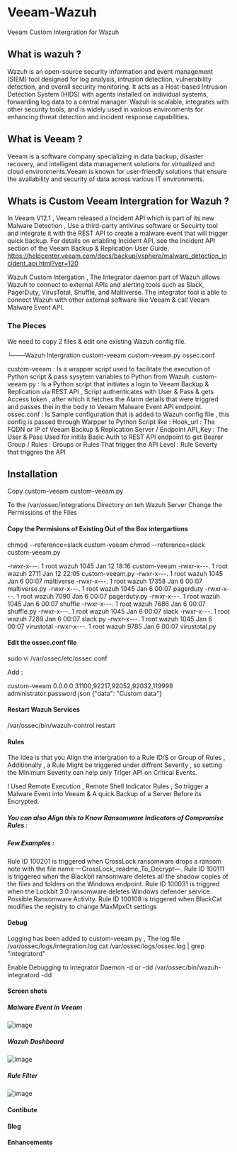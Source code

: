 # Veeam-Wazuh
Veeam Custom Intergration for Wazuh

## What is wazuh ?

Wazuh is an open-source security information and event management (SIEM) tool designed for log analysis, intrusion detection, vulnerability detection, and overall security monitoring. It acts as a Host-based Intrusion Detection System (HIDS) with agents installed on individual systems, forwarding log data to a central manager. Wazuh is scalable, integrates with other security tools, and is widely used in various environments for enhancing threat detection and incident response capabilities.

## What is Veeam ?

Veeam is a software company specializing in data backup, disaster recovery, and intelligent data management solutions for virtualized and cloud environments.Veeam is known for user-friendly solutions that ensure the availability and security of data across various IT environments.

## Whats is Custom Veeam Intergration for Wazuh ?

In Veeam V12.1 , Veeam released a Incident API which is part of its new Malware Detection , Use a third-party antivirus software  or Secuirty tool and integrate it with the REST API to create a malware event that will trigger quick backup. For details on enabling Incident API, see the Incident API section of the Veeam Backup & Replication User Guide.
https://helpcenter.veeam.com/docs/backup/vsphere/malware_detection_incident_api.html?ver=120

Wazuh Custom Intergation , The Integrator daemon part of Wazuh allows Wazuh to connect to external APIs and alerting tools such as Slack, PagerDuty, VirusTotal, Shuffle, and Maltiverse.
The integrator tool is able to connect Wazuh with other external software like Veeam & call Veeam Malware Event API.

### The Pieces 
We need to copy 2 files & edit one existing Wazuh config file.

└───Wazuh Intergration
        custom-veeam
        custom-veeam.py
        ossec.conf

custom-veeam :
Is a wrapper script used to facilitate the execution of Python script & pass sysytem variables to Python from Wazuh.
custom-veeam.py :
Is a Python script that initiates a login to Veeam Backup & Replication via REST API , Script authenticates with User & Pass & gets Access token , after which it fetches the Alarm details that were triggred and passes thei in the body to Veeam Malware Event API endpoint.
ossec.conf :
Is Sample configuration that is added to Wazuh config file , this config is passed through Warpper to Python Script like :
  Hook_url : The FQDN or IP of Veeam Backup & Replication Server / Endpoint 
  API_Key : The User & Pass Used for initila Basic Auth to REST API endpoint to get Bearer
  Group / Rules : Groups or Rules That trigger the API 
  Level : Rule Severty that triggres the API
  
## Installation 

Copy    custom-veeam
        custom-veeam.py

To the /var/ossec/integrations Directory on teh Wazuh Server 
Change the Permissions of the Files

#### Copy the Permisions of Existing Out of the Box intergartions
chmod --reference=slack custom-veeam
chmod --reference=slack custom-veeam.py

-rwxr-x---.  1 root wazuh  1045 Jan 12 18:16 custom-veeam
-rwxr-x---.  1 root wazuh  2711 Jan 12 22:05 custom-veeam.py
-rwxr-x---.  1 root wazuh  1045 Jan  6 00:07 maltiverse
-rwxr-x---.  1 root wazuh 17358 Jan  6 00:07 maltiverse.py
-rwxr-x---.  1 root wazuh  1045 Jan  6 00:07 pagerduty
-rwxr-x---.  1 root wazuh  7090 Jan  6 00:07 pagerduty.py
-rwxr-x---.  1 root wazuh  1045 Jan  6 00:07 shuffle
-rwxr-x---.  1 root wazuh  7686 Jan  6 00:07 shuffle.py
-rwxr-x---.  1 root wazuh  1045 Jan  6 00:07 slack
-rwxr-x---.  1 root wazuh  7289 Jan  6 00:07 slack.py
-rwxr-x---.  1 root wazuh  1045 Jan  6 00:07 virustotal
-rwxr-x---.  1 root wazuh  9785 Jan  6 00:07 virustotal.py

#### Edit the ossec.conf file 
sudo vi /var/ossec/etc/ossec.conf

Add :

 <integration>
    <name>custom-veeam</name>
    <hook_url>0.0.0.0</hook_url> <!-- VBR IP or FQDN only -->
    <!-- level>12</level --> <!-- Alarms equal to or higher will alert , currently commented out-->
    <!-- group></group --> <!-- Use groups rather than rule IDs , currently commented out  -->
    <rule_id>31100,92217,92052,92032,119999</rule_id> <!-- Use IDs of rules -->
    <api_key>administrator:password</api_key> <!-- Veeam User & Pass Seperated by Colon : User:pass -->
    <alert_format>json</alert_format>
    <options>{"data": "Custom data"}</options> <!-- Replace with your custom JSON object -->
  </integration>

#### Restart Wazuh Services

/var/ossec/bin/wazuh-control restart

#### Rules 

The Idea is that you Align the intergration to a Rule ID/S or Group of Rules , Additionally , a Rule Might be triggered under diffrent Severity  , so setting the MInimum Severity can help only Triger API on Critical Events.

I Used Remote Execution , Remote Shell Indicator Rules , So trigger a Malware Event into Veeam & A quick Backup of a Server Before its Encrypted.

##### You can also Align this to Know Ransomware Indicators of Compromise Rules :
##### Few Examples :

Rule ID 100201 is triggered when CrossLock ransomware drops a ransom note with the file name —CrossLock_readme_To_Decrypt—.
Rule ID 100111 is triggered when the Blackbit ransomware deletes all the shadow copies of the files and folders on the Windows endpoint.
Rule ID 100031 is triggred when the Lockbit 3.0 ransomware deletes Windows defender service Possible Ransomware Activity.
Rule ID 100108 is triggered when BlackCat modifies the registry to change MaxMpxCt settings

#### Debug 

Logging has been added to custom-veeam.py , The log file /var/ossec/logs/integration.log
cat  /var/ossec/logs/ossec.log | grep "integratord"

Enable Debugging to integrator Daemon -d or -dd
/var/ossec/bin/wazuh-integratord  -dd

#### Screen shots 

##### Malware Event in Veeam 

![image](https://github.com/mritsurgeon/Veeam-Wazuh/assets/59644778/b5c18185-c724-426b-8c24-cc65a34a725a)

##### Wazuh Dashboard 

![image](https://github.com/mritsurgeon/Veeam-Wazuh/assets/59644778/d1488535-b0eb-4c3a-9666-1af8120899c7)

##### Rule Filter 

![image](https://github.com/mritsurgeon/Veeam-Wazuh/assets/59644778/f77a8d10-e727-4e51-ba94-ef5449b16db2)

#### Contibute 

#### Blog 

#### Enhancements 
